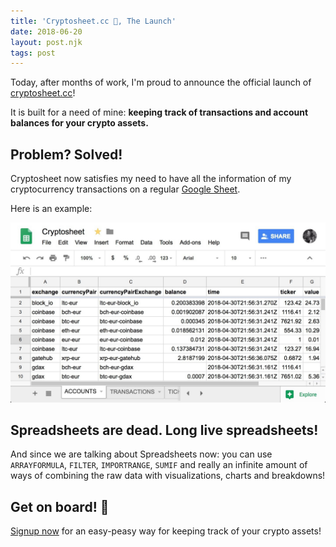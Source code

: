 ```yaml
---
title: 'Cryptosheet.cc 🚀, The Launch'
date: 2018-06-20
layout: post.njk
tags: post
---
```


Today, after months of work, I'm proud to announce the official launch of [cryptosheet.cc](https://cryptosheet.cc)!

It is built for a need of mine: **keeping track of transactions and account balances for your crypto assets.**

## Problem? Solved!

Cryptosheet now satisfies my need to have all the information of my cryptocurrency transactions on a regular [Google Sheet](http://sheets.google.com/).

Here is an example:

![cryptosheet](/assets/images/posts/cryptosheet.jpg)

## Spreadsheets are dead. Long live spreadsheets!

And since we are talking about Spreadsheets now: you can use `ARRAYFORMULA`, `FILTER`, `IMPORTRANGE`, `SUMIF` and really an infinite amount of ways of combining the raw data with visualizations, charts and breakdowns!

## Get on board! 🚢

[Signup now](https://cryptosheet.cc) for an easy-peasy way for keeping track of your crypto assets!
